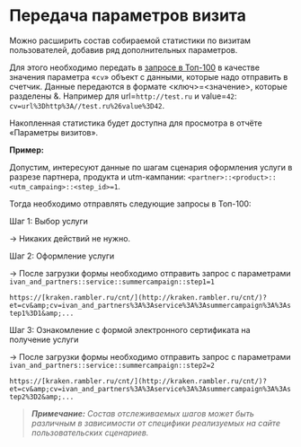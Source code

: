 # Передача параметров визита

Можно расширить состав собираемой статистики по визитам пользователей, добавив ряд дополнительных параметров.

Для этого необходимо передать в [запросе в Топ-100](peredacha-parametrov-vizita.md) в качестве значения параметра «`cv`» объект с данными, которые надо отправить в счетчик. Данные передаются в формате &lt;ключ&gt;=&lt;значение&gt;, которые разделены &. Например для url=`http://test.ru` и value=`42`: `cv=url%3Dhttp%3A//test.ru%26value%3D42`.

Накопленная статистика будет доступна для просмотра в отчёте «Параметры визитов».

**Пример:**

Допустим, интересуют данные по шагам сценария оформления услуги в разрезе партнера, продукта и utm-кампании: `<partner>::<product>::<utm_campaing>::<step_id>=1`.

Тогда необходимо отправлять следующие запросы в Топ-100:

Шаг 1: Выбор услуги

-&gt; Никаких действий не нужно.

Шаг 2: Оформление услуги

-&gt; После загрузки формы необходимо отправить запрос c параметрами `ivan_and_partners::service::summercampaign::step1=1`

`https://[kraken.rambler.ru/cnt/](http://kraken.rambler.ru/cnt/)?et=cv&amp;cv=ivan_and_partners%3A%3Aservice%3A%3Asummercampaign%3A%3Astep1%3D1&amp;...`

Шаг 3: Ознакомление с формой электронного сертификата на получение услуги

-&gt; После загрузки формы необходимо отправить запрос c параметрами `ivan_and_partners::service::summercampaign::step2=2`

`https://[kraken.rambler.ru/cnt/](http://kraken.rambler.ru/cnt/)?et=cv&amp;cv=ivan_and_partners%3A%3Aservice%3A%3Asummercampaign%3A%3Astep2%3D2&amp;...`

> _**Примечание:** Состав отслеживаемых шагов может быть различным в зависимости от специфики реализуемых на сайте пользовательских сценариев._

